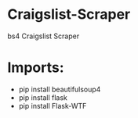 # Craigslist-Scraper
bs4 Craigslist Scraper

# Imports:
* pip install beautifulsoup4
* pip install flask
* pip install Flask-WTF
